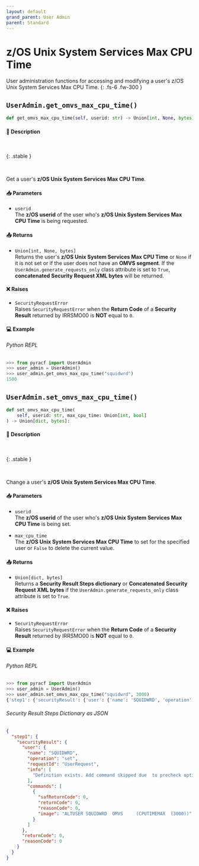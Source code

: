```yaml
---
layout: default
grand_parent: User Admin
parent: Standard
---
```


# z/OS Unix System Services Max CPU Time

User administration functions for accessing and modifying a user's z/OS Unix System Services Max CPU Time. 
{: .fs-6 .fw-300 }

## `UserAdmin.get_omvs_max_cpu_time()`

```python
def get_omvs_max_cpu_time(self, userid: str) -> Union[int, None, bytes]:
```

#### 📄 Description

&nbsp;

{: .stable }
> 

&nbsp;

Get a user's **z/OS Unix System Services Max CPU Time**.

#### 📥 Parameters
* `userid`<br>
  The **z/OS userid** of the user who's **z/OS Unix System Services Max CPU Time** is being requested.

#### 📤 Returns
* `Union[int, None, bytes]`<br>
  Returns the user's **z/OS Unix System Services Max CPU Time** or `None` if it is not set or if the user does not have an **OMVS segment**. If the `UserAdmin.generate_requests_only` class attribute is set to `True`, **concatenated Security Request XML bytes** will be returned.

#### ❌ Raises
* `SecurityRequestError`<br>
  Raises `SecurityRequestError` when the **Return Code** of a **Security Result** returned by IRRSMO00 is **NOT** equal to `0`.

#### 💻 Example

###### Python REPL
```python
>>> from pyracf import UserAdmin
>>> user_admin = UserAdmin()
>>> user_admin.get_omvs_max_cpu_time("squidwrd")
1500
```

## `UserAdmin.set_omvs_max_cpu_time()`

```python
def set_omvs_max_cpu_time(
    self, userid: str, max_cpu_time: Union[int, bool]
) -> Union[dict, bytes]:
```

#### 📄 Description

&nbsp;

{: .stable }
> 

&nbsp;

Change a user's **z/OS Unix System Services Max CPU Time**.

#### 📥 Parameters
* `userid`<br>
  The **z/OS userid** of the user who's **z/OS Unix System Services Max CPU Time** is being set.

* `max_cpu_time`<br>
  The **z/OS Unix System Services Max CPU Time** to set for the specified user or `False` to delete the current value.

#### 📤 Returns
* `Union[dict, bytes]`<br>
  Returns a **Security Result Steps dictionary** or **Concatenated Security Request XML bytes** if the `UserAdmin.generate_requests_only` class attribute is set to `True`.

#### ❌ Raises
* `SecurityRequestError`<br>
  Raises `SecurityRequestError` when the **Return Code** of a **Security Result** returned by IRRSMO00 is **NOT** equal to `0`.

#### 💻 Example

###### Python REPL
```python
>>> from pyracf import UserAdmin
>>> user_admin = UserAdmin()
>>> user_admin.set_omvs_max_cpu_time("squidwrd", 3000)
{'step1': {'securityResult': {'user': {'name': 'SQUIDWRD', 'operation': 'set', 'requestId': 'UserRequest', 'info': ['Definition exists. Add command skipped due  to precheck option'], 'commands': [{'safReturnCode': 0, 'returnCode': 0, 'reasonCode': 0, 'image': 'ALTUSER SQUIDWRD  OMVS     (CPUTIMEMAX  (3000))'}]}, 'returnCode': 0, 'reasonCode': 0}}}
```

###### Security Result Steps Dictionary as JSON
```json
{
  "step1": {
    "securityResult": {
      "user": {
        "name": "SQUIDWRD",
        "operation": "set",
        "requestId": "UserRequest",
        "info": [
          "Definition exists. Add command skipped due  to precheck option"
        ],
        "commands": [
          {
            "safReturnCode": 0,
            "returnCode": 0,
            "reasonCode": 0,
            "image": "ALTUSER SQUIDWRD  OMVS     (CPUTIMEMAX  (3000))"
          }
        ]
      },
      "returnCode": 0,
      "reasonCode": 0
    }
  }
}
```